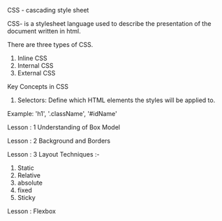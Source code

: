 CSS - cascading style sheet

CSS- is a stylesheet language used to describe the presentation of the document written in html.


There are three types of CSS.

1. Inline CSS
2. Internal CSS
3. External CSS

Key Concepts in CSS

1. Selectors: Define which HTML elements the styles will be applied to.

Example: 'h1', '.className', '#idName'

Lesson : 1 Understanding of Box Model

Lesson : 2 Background and Borders

Lesson : 3 Layout Techniques :-

1. Static
2. Relative
3. absolute
4. fixed
5. Sticky

Lesson : Flexbox



